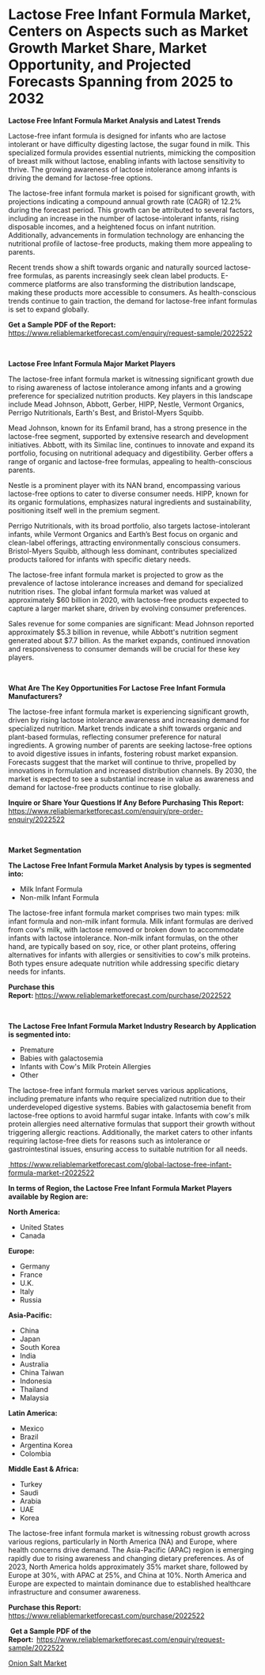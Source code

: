 <p><h1>Lactose Free Infant Formula Market, Centers on Aspects such as Market Growth Market Share, Market Opportunity, and Projected Forecasts Spanning from 2025 to 2032</h1></p><p><strong>Lactose Free Infant Formula Market Analysis and Latest Trends</strong></p>
<p><p>Lactose-free infant formula is designed for infants who are lactose intolerant or have difficulty digesting lactose, the sugar found in milk. This specialized formula provides essential nutrients, mimicking the composition of breast milk without lactose, enabling infants with lactose sensitivity to thrive. The growing awareness of lactose intolerance among infants is driving the demand for lactose-free options.</p><p>The lactose-free infant formula market is poised for significant growth, with projections indicating a compound annual growth rate (CAGR) of 12.2% during the forecast period. This growth can be attributed to several factors, including an increase in the number of lactose-intolerant infants, rising disposable incomes, and a heightened focus on infant nutrition. Additionally, advancements in formulation technology are enhancing the nutritional profile of lactose-free products, making them more appealing to parents.</p><p>Recent trends show a shift towards organic and naturally sourced lactose-free formulas, as parents increasingly seek clean label products. E-commerce platforms are also transforming the distribution landscape, making these products more accessible to consumers. As health-conscious trends continue to gain traction, the demand for lactose-free infant formulas is set to expand globally.</p></p>
<p><strong>Get a Sample PDF of the Report:&nbsp;</strong> <a href="https://www.reliablemarketforecast.com/enquiry/request-sample/2022522?utm_campaign=3032&utm_medium=2&utm_source=Github&utm_content=ia&utm_term=07042025&utm_id=lactose-free-infant-formula">https://www.reliablemarketforecast.com/enquiry/request-sample/2022522</a></p>
<p>&nbsp;</p>
<p><strong>Lactose Free Infant Formula Major Market Players</strong></p>
<p><p>The lactose-free infant formula market is witnessing significant growth due to rising awareness of lactose intolerance among infants and a growing preference for specialized nutrition products. Key players in this landscape include Mead Johnson, Abbott, Gerber, HIPP, Nestle, Vermont Organics, Perrigo Nutritionals, Earth's Best, and Bristol-Myers Squibb.</p><p>Mead Johnson, known for its Enfamil brand, has a strong presence in the lactose-free segment, supported by extensive research and development initiatives. Abbott, with its Similac line, continues to innovate and expand its portfolio, focusing on nutritional adequacy and digestibility. Gerber offers a range of organic and lactose-free formulas, appealing to health-conscious parents. </p><p>Nestle is a prominent player with its NAN brand, encompassing various lactose-free options to cater to diverse consumer needs. HIPP, known for its organic formulations, emphasizes natural ingredients and sustainability, positioning itself well in the premium segment.</p><p>Perrigo Nutritionals, with its broad portfolio, also targets lactose-intolerant infants, while Vermont Organics and Earth’s Best focus on organic and clean-label offerings, attracting environmentally conscious consumers. Bristol-Myers Squibb, although less dominant, contributes specialized products tailored for infants with specific dietary needs.</p><p>The lactose-free infant formula market is projected to grow as the prevalence of lactose intolerance increases and demand for specialized nutrition rises. The global infant formula market was valued at approximately $60 billion in 2020, with lactose-free products expected to capture a larger market share, driven by evolving consumer preferences.</p><p>Sales revenue for some companies are significant: Mead Johnson reported approximately $5.3 billion in revenue, while Abbott's nutrition segment generated about $7.7 billion. As the market expands, continued innovation and responsiveness to consumer demands will be crucial for these key players.</p></p>
<p>&nbsp;</p>
<p><strong>What Are The Key Opportunities For Lactose Free Infant Formula Manufacturers?</strong></p>
<p><p>The lactose-free infant formula market is experiencing significant growth, driven by rising lactose intolerance awareness and increasing demand for specialized nutrition. Market trends indicate a shift towards organic and plant-based formulas, reflecting consumer preference for natural ingredients. A growing number of parents are seeking lactose-free options to avoid digestive issues in infants, fostering robust market expansion. Forecasts suggest that the market will continue to thrive, propelled by innovations in formulation and increased distribution channels. By 2030, the market is expected to see a substantial increase in value as awareness and demand for lactose-free products continue to rise globally.</p></p>
<p><strong>Inquire or Share Your Questions If Any Before Purchasing This Report:</strong> <a href="https://www.reliablemarketforecast.com/enquiry/pre-order-enquiry/2022522?utm_campaign=3032&utm_medium=2&utm_source=Github&utm_content=ia&utm_term=07042025&utm_id=lactose-free-infant-formula">https://www.reliablemarketforecast.com/enquiry/pre-order-enquiry/2022522</a></p>
<p>&nbsp;</p>
<p><strong>Market Segmentation</strong></p>
<p><strong>The Lactose Free Infant Formula Market Analysis by types is segmented into:</strong></p>
<p><ul><li>Milk Infant Formula</li><li>Non-milk Infant Formula</li></ul></p>
<p><p>The lactose-free infant formula market comprises two main types: milk infant formula and non-milk infant formula. Milk infant formulas are derived from cow's milk, with lactose removed or broken down to accommodate infants with lactose intolerance. Non-milk infant formulas, on the other hand, are typically based on soy, rice, or other plant proteins, offering alternatives for infants with allergies or sensitivities to cow's milk proteins. Both types ensure adequate nutrition while addressing specific dietary needs for infants.</p></p>
<p><strong>Purchase this Report:&nbsp;</strong><a href="https://www.reliablemarketforecast.com/purchase/2022522?utm_campaign=3032&utm_medium=2&utm_source=Github&utm_content=ia&utm_term=07042025&utm_id=lactose-free-infant-formula">https://www.reliablemarketforecast.com/purchase/2022522</a></p>
<p>&nbsp;</p>
<p><strong>The Lactose Free Infant Formula Market Industry Research by Application is segmented into:</strong></p>
<p><ul><li>Premature</li><li>Babies with galactosemia</li><li>Infants with Cow's Milk Protein Allergies</li><li>Other</li></ul></p>
<p><p>The lactose-free infant formula market serves various applications, including premature infants who require specialized nutrition due to their underdeveloped digestive systems. Babies with galactosemia benefit from lactose-free options to avoid harmful sugar intake. Infants with cow's milk protein allergies need alternative formulas that support their growth without triggering allergic reactions. Additionally, the market caters to other infants requiring lactose-free diets for reasons such as intolerance or gastrointestinal issues, ensuring access to suitable nutrition for all needs.</p></p>
<p><a href="https://www.reliablemarketforecast.com/global-lactose-free-infant-formula-market-r2022522?utm_campaign=3032&utm_medium=2&utm_source=Github&utm_content=ia&utm_term=07042025&utm_id=lactose-free-infant-formula">&nbsp;https://www.reliablemarketforecast.com/global-lactose-free-infant-formula-market-r2022522</a></p>
<p><strong>In terms of Region, the Lactose Free Infant Formula Market Players available by Region are:</strong></p>
<p>
    <p> <strong> North America: </strong>
        <ul>
            <li>United States</li>
            <li>Canada</li>
        </ul>
        </p> 
    <p> <strong> Europe: </strong>
        <ul>
            <li>Germany</li>
            <li>France</li>
            <li>U.K.</li>
            <li>Italy</li>
            <li>Russia</li>
        </ul>
        </p> 
    <p> <strong> Asia-Pacific: </strong>
        <ul>
            <li>China</li>
            <li>Japan</li>
            <li>South Korea</li>
            <li>India</li>
            <li>Australia</li>
            <li>China Taiwan</li>
            <li>Indonesia</li>
            <li>Thailand</li>
            <li>Malaysia</li>
        </ul>
        </p> 
    <p> <strong> Latin America: </strong>
        <ul>
            <li>Mexico</li>
            <li>Brazil</li>
            <li>Argentina Korea</li>
            <li>Colombia</li>
        </ul>
        </p> 
    <p> <strong> Middle East & Africa: </strong>
        <ul>
            <li>Turkey</li>
            <li>Saudi</li>
            <li>Arabia</li>
            <li>UAE</li>
            <li>Korea</li>
        </ul>
    </p>
    </p>
<p><p>The lactose-free infant formula market is witnessing robust growth across various regions, particularly in North America (NA) and Europe, where health concerns drive demand. The Asia-Pacific (APAC) region is emerging rapidly due to rising awareness and changing dietary preferences. As of 2023, North America holds approximately 35% market share, followed by Europe at 30%, with APAC at 25%, and China at 10%. North America and Europe are expected to maintain dominance due to established healthcare infrastructure and consumer awareness.</p></p>
<p><strong>Purchase this Report: </strong><a href="https://www.reliablemarketforecast.com/purchase/2022522?utm_campaign=3032&utm_medium=2&utm_source=Github&utm_content=ia&utm_term=07042025&utm_id=lactose-free-infant-formula">https://www.reliablemarketforecast.com/purchase/2022522</a></p>
<p>&nbsp;<strong>Get a Sample PDF of the Report:&nbsp;&nbsp;</strong><a href="https://www.reliablemarketforecast.com/enquiry/request-sample/2022522?utm_campaign=3032&utm_medium=2&utm_source=Github&utm_content=ia&utm_term=07042025&utm_id=lactose-free-infant-formula">https://www.reliablemarketforecast.com/enquiry/request-sample/2022522</a></p>
<p><strong></strong></p>
<p><p><a href="https://github.com/ElviraLeka1962/Market-Research-Report-List-1/blob/main/onion-salt-market.md?utm_campaign=3032&utm_medium=2&utm_source=Github&utm_content=ia&utm_term=07042025&utm_id=lactose-free-infant-formula">Onion Salt Market</a></p></p>